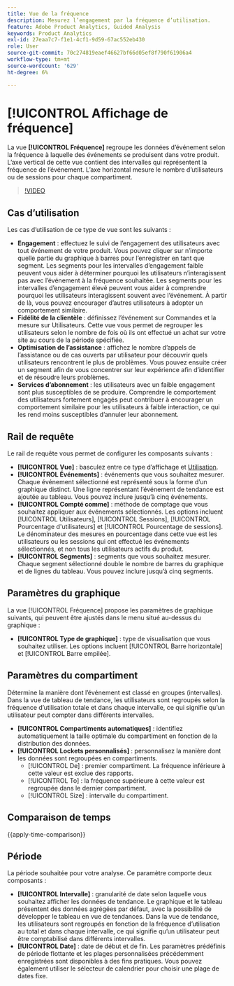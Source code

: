 ```yaml
---
title: Vue de la fréquence
description: Mesurez l’engagement par la fréquence d’utilisation.
feature: Adobe Product Analytics, Guided Analysis
keywords: Product Analytics
exl-id: 27eaa7c7-f1e1-4cf1-9d59-67ac552eb430
role: User
source-git-commit: 70c274819eaef46627bf66d05ef8f790f61906a4
workflow-type: tm+mt
source-wordcount: '629'
ht-degree: 6%

---
```


# [!UICONTROL Affichage de fréquence]

La vue **[!UICONTROL Fréquence]** regroupe les données d’événement selon la fréquence à laquelle des événements se produisent dans votre produit. L’axe vertical de cette vue contient des intervalles qui représentent la fréquence de l’événement. L’axe horizontal mesure le nombre d’utilisateurs ou de sessions pour chaque compartiment.

>[!VIDEO](https://video.tv.adobe.com/v/3428089/?learn=on)

## Cas d’utilisation

Les cas d’utilisation de ce type de vue sont les suivants :

* **Engagement** : effectuez le suivi de l’engagement des utilisateurs avec tout événement de votre produit. Vous pouvez cliquer sur n’importe quelle partie du graphique à barres pour l’enregistrer en tant que segment. Les segments pour les intervalles d’engagement faible peuvent vous aider à déterminer pourquoi les utilisateurs n’interagissent pas avec l’événement à la fréquence souhaitée. Les segments pour les intervalles d’engagement élevé peuvent vous aider à comprendre pourquoi les utilisateurs interagissent souvent avec l’événement. À partir de là, vous pouvez encourager d’autres utilisateurs à adopter un comportement similaire.
* **Fidélité de la clientèle** : définissez l’événement sur Commandes et la mesure sur Utilisateurs. Cette vue vous permet de regrouper les utilisateurs selon le nombre de fois où ils ont effectué un achat sur votre site au cours de la période spécifiée.
* **Optimisation de l’assistance** : affichez le nombre d’appels de l’assistance ou de cas ouverts par utilisateur pour découvrir quels utilisateurs rencontrent le plus de problèmes. Vous pouvez ensuite créer un segment afin de vous concentrer sur leur expérience afin d’identifier et de résoudre leurs problèmes.
* **Services d’abonnement** : les utilisateurs avec un faible engagement sont plus susceptibles de se produire. Comprendre le comportement des utilisateurs fortement engagés peut contribuer à encourager un comportement similaire pour les utilisateurs à faible interaction, ce qui les rend moins susceptibles d’annuler leur abonnement.

## Rail de requête

Le rail de requête vous permet de configurer les composants suivants :

* **[!UICONTROL Vue]** : basculez entre ce type d’affichage et [Utilisation](usage.md).
* **[!UICONTROL Événements]** : événements que vous souhaitez mesurer. Chaque événement sélectionné est représenté sous la forme d’un graphique distinct. Une ligne représentant l’événement de tendance est ajoutée au tableau. Vous pouvez inclure jusqu’à cinq événements.
* **[!UICONTROL Compté comme]** : méthode de comptage que vous souhaitez appliquer aux événements sélectionnés. Les options incluent [!UICONTROL Utilisateurs], [!UICONTROL Sessions], [!UICONTROL Pourcentage d&#39;utilisateurs] et [!UICONTROL Pourcentage de sessions]. Le dénominateur des mesures en pourcentage dans cette vue est les utilisateurs ou les sessions qui ont effectué les événements sélectionnés, et non tous les utilisateurs actifs du produit.
* **[!UICONTROL Segments]** : segments que vous souhaitez mesurer. Chaque segment sélectionné double le nombre de barres du graphique et de lignes du tableau. Vous pouvez inclure jusqu’à cinq segments.

## Paramètres du graphique

La vue [!UICONTROL Fréquence] propose les paramètres de graphique suivants, qui peuvent être ajustés dans le menu situé au-dessus du graphique :

* **[!UICONTROL Type de graphique]** : type de visualisation que vous souhaitez utiliser. Les options incluent [!UICONTROL Barre horizontale] et [!UICONTROL Barre empilée].

## Paramètres du compartiment

Détermine la manière dont l’événement est classé en groupes (intervalles). Dans la vue de tableau de tendance, les utilisateurs sont regroupés selon la fréquence d’utilisation totale et dans chaque intervalle, ce qui signifie qu’un utilisateur peut compter dans différents intervalles.

* **[!UICONTROL Compartiments automatiques]** : identifiez automatiquement la taille optimale du compartiment en fonction de la distribution des données.
* **[!UICONTROL Lockets personnalisés]** : personnalisez la manière dont les données sont regroupées en compartiments.
   * [!UICONTROL De] : premier compartiment. La fréquence inférieure à cette valeur est exclue des rapports.
   * [!UICONTROL To] : la fréquence supérieure à cette valeur est regroupée dans le dernier compartiment.
   * [!UICONTROL Size] : intervalle du compartiment.

## Comparaison de temps

{{apply-time-comparison}}

## Période

La période souhaitée pour votre analyse. Ce paramètre comporte deux composants :

* **[!UICONTROL Intervalle]** : granularité de date selon laquelle vous souhaitez afficher les données de tendance. Le graphique et le tableau présentent des données agrégées par défaut, avec la possibilité de développer le tableau en vue de tendances. Dans la vue de tendance, les utilisateurs sont regroupés en fonction de la fréquence d’utilisation au total et dans chaque intervalle, ce qui signifie qu’un utilisateur peut être comptabilisé dans différents intervalles.
* **[!UICONTROL Date]** : date de début et de fin. Les paramètres prédéfinis de période flottante et les plages personnalisées précédemment enregistrées sont disponibles à des fins pratiques. Vous pouvez également utiliser le sélecteur de calendrier pour choisir une plage de dates fixe.
